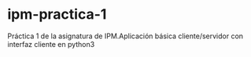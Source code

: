 # ipm-practica-1
Práctica 1 de la asignatura de IPM.Aplicación básica cliente/servidor con interfaz cliente en python3
